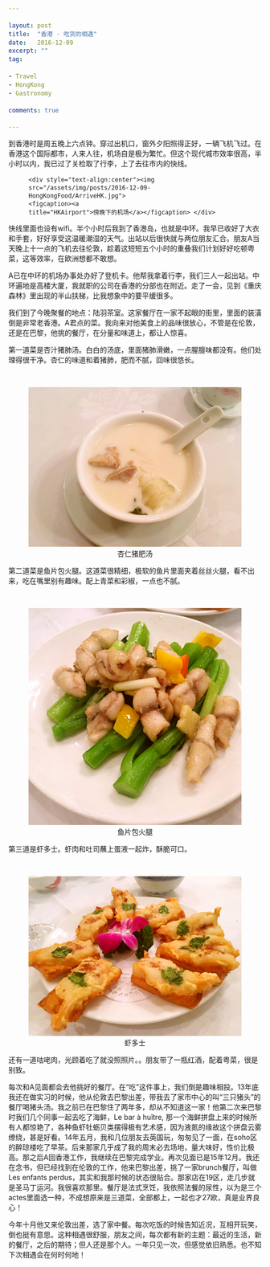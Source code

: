 ```yaml
---

layout: post
title:  "香港 · 吃货的相遇"
date:   2016-12-09
excerpt: ""
tag:

- Travel
- HongKong
- Gastronomy

comments: true

---
```




到香港时是周五晚上六点钟。穿过出机口，窗外夕阳照得正好，一辆飞机飞过。在香港这个国际都市，人来人往，机场自是极为繁忙。但这个现代城市效率很高，半小时以内，我已过了关检取了行李，上了去往市内的快线。

<figure>

    <div style="text-align:center"><img src="/assets/img/posts/2016-12-09-HongKongFood/ArriveHK.jpg">
    <figcaption><a 
    title="HKAirport">傍晚下的机场</a></figcaption> </div>
</figure>



快线里面也设有wifi。半个小时后我到了香港岛，也就是中环。我早已收好了大衣和手套，好好享受这温暖潮湿的天气。出站以后很快就与两位朋友汇合。朋友A当天晚上十一点的飞机去往伦敦，趁着这短短五个小时的重叠我们计划好好吃顿粤菜，这等效率，在欧洲想都不敢想。

A已在中环的机场办事处办好了登机卡。他帮我拿着行李，我们三人一起出站。中环遍地是高楼大厦，我就职的公司在香港的分部也在附近。走了一会，见到《重庆森林》里出现的半山扶梯，比我想象中的要平缓很多。

我们到了今晚聚餐的地点：陆羽茶室。这家餐厅在一家不起眼的街里，里面的装潢倒是非常老香港。A君点的菜。我向来对他美食上的品味很放心，不管是在伦敦，还是在巴黎，他挑的餐厅，在分量和味道上，都让人惊喜。

第一道菜是杏汁猪肺汤。白白的汤底，里面猪肺滑嫩，一点腥膻味都没有。他们处理得很干净。杏仁的味道和着猪肺，肥而不腻，回味很悠长。
<figure>

    <div style="text-align:center"><img src="/assets/img/posts/2016-12-09-HongKongFood/Zhufei.jpg">
    <figcaption><a 
    title="HKXingrenzhufeitang">杏仁猪肥汤</a></figcaption> </div>
</figure>


第二道菜是鱼片包火腿。这道菜很精细，极软的鱼片里面夹着丝丝火腿，看不出来，吃在嘴里别有趣味。配上青菜和彩椒，一点也不腻。
<figure>

    <div style="text-align:center"><img src="/assets/img/posts/2016-12-09-HongKongFood/Yupian.jpg">
    <figcaption><a 
    title="HKYupianHuotui">鱼片包火腿</a></figcaption> </div>
</figure>


第三道是虾多士。虾肉和吐司蘸上蛋液一起炸，酥脆可口。
<figure>

    <div style="text-align:center"><img src="/assets/img/posts/2016-12-09-HongKongFood/Xiaduoshi.jpg">
    <figcaption><a 
    title="HKXiangduoshi">虾多士</a></figcaption> </div>
</figure>


还有一道咕咾肉，光顾着吃了就没照照片。。朋友带了一瓶红酒，配着粤菜，很是别致。

每次和A见面都会去他挑好的餐厅。在“吃”这件事上，我们倒是趣味相投。13年底我还在做实习的时候，他从伦敦去巴黎出差，带我去了家市中心的叫“三只猪头”的餐厅喝猪头汤。我之前已在巴黎住了两年多，却从不知道这一家！他第二次来巴黎时我们几个同事一起去吃了海鲜，Le bar à huître, 那一个海鲜拼盘上来的时候所有人都惊艳了，各种鱼虾牡蛎贝类摆得极有艺术感，因为液氮的缘故这个拼盘云雾缭绕，甚是好看。14年五月，我和几位朋友去英国玩，匆匆见了一面，在soho区的醉琼楼吃了早茶。后来那家几乎成了我的周末必去场地，量大味好，性价比极高。那之后A回香港工作，我继续在巴黎完成学业。再次见面已是15年12月。我还在念书，但已经找到在伦敦的工作，他来巴黎出差，挑了一家brunch餐厅，叫做Les enfants perdus，其实和我那时候的状态很贴合。那家店在19区，走几步就是圣马丁运河。我很喜欢那里。餐厅是法式烹饪，我依照法餐的尿性，以为是三个actes里面选一种，不成想原来是三道菜，全部都上，一起也才27欧，真是业界良心！

今年十月他又来伦敦出差，选了家中餐。每次吃饭的时候告知近况，互相开玩笑，倒也挺有意思。这种相遇很舒服，朋友之间，每次都有新的主题：最近的生活，新的餐厅，之后的期待；但人还是那个人。一年只见一次，但感觉依旧熟悉。也不知下次相遇会在何时何地！